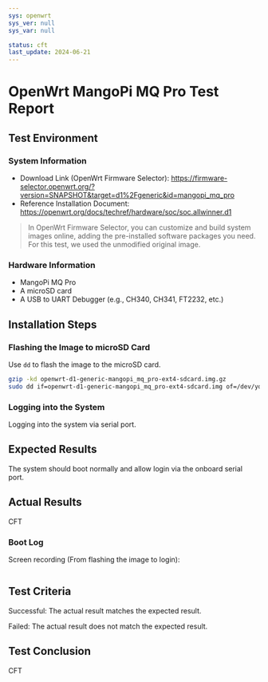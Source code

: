 ```yaml
---
sys: openwrt
sys_ver: null
sys_var: null

status: cft
last_update: 2024-06-21
---
```


# OpenWrt MangoPi MQ Pro Test Report

## Test Environment

### System Information

- Download Link (OpenWrt Firmware Selector): https://firmware-selector.openwrt.org/?version=SNAPSHOT&target=d1%2Fgeneric&id=mangopi_mq_pro
- Reference Installation Document: https://openwrt.org/docs/techref/hardware/soc/soc.allwinner.d1

> In OpenWrt Firmware Selector, you can customize and build system images online, adding the pre-installed software packages you need. For this test, we used the unmodified original image.

### Hardware Information

- MangoPi MQ Pro
- A microSD card
- A USB to UART Debugger (e.g., CH340, CH341, FT2232, etc.)

## Installation Steps

### Flashing the Image to microSD Card

Use `dd` to flash the image to the microSD card.

```bash
gzip -kd openwrt-d1-generic-mangopi_mq_pro-ext4-sdcard.img.gz
sudo dd if=openwrt-d1-generic-mangopi_mq_pro-ext4-sdcard.img of=/dev/your/device bs=1M status=progress
```

### Logging into the System

Logging into the system via serial port.

## Expected Results

The system should boot normally and allow login via the onboard serial port.

## Actual Results

CFT

### Boot Log

Screen recording (From flashing the image to login):

```log

```

## Test Criteria

Successful: The actual result matches the expected result.

Failed: The actual result does not match the expected result.

## Test Conclusion

CFT
